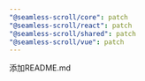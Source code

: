 ```yaml
---
"@seamless-scroll/core": patch
"@seamless-scroll/react": patch
"@seamless-scroll/shared": patch
"@seamless-scroll/vue": patch
---
```


添加README.md

